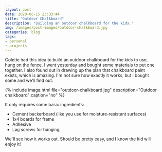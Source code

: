 ```yaml
---
layout: post
date: 2020-06-15 23:33:44
title: "Outdoor Chalkboard"
description: "Building an outdoor chalkboard for the kids."
img: /images/post-images/outdoor-chalkboard.jpg
categories: blog
tags:
- personal
- projects
---
```


Colette had this idea to build an outdoor chalkboard for the kids to use, hung on the fence. I went yesterday and bought some materials to put one together. I also found out in drawing up the plan that chalkboard paint exists, which is amazing. I'm not sure how exactly it works, but I bought some and we'll find out.

{% include image.html file="outdoor-chalkboard.jpg" description="Outdoor chalkboard" caption="no" %}

It only requires some basic ingredients:

* Cement backerboard (like you use for moisture-resistant surfaces)
* 1x4 boards for frame
* Adhesive
* Lag screws for hanging

We'll see how it works out. Should be pretty easy, and I know the kid will enjoy it!
